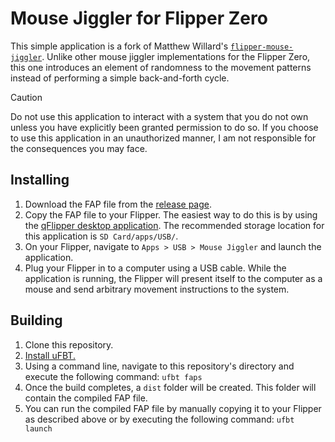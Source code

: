 # Mouse Jiggler for Flipper Zero
This simple application is a fork of Matthew Willard's [`flipper-mouse-jiggler`](https://github.com/matthewwwillard/flipper-mouse-jiggler). Unlike other mouse jiggler implementations for the Flipper Zero, this one introduces an element of randomness to the movement patterns instead of performing a simple back-and-forth cycle.

> [!CAUTION]
> Do not use this application to interact with a system that you do not own unless you have explicitly been granted permission to do so. If you choose to use this application in an unauthorized manner, I am not responsible for the consequences you may face.

## Installing
1. Download the FAP file from the [release page](https://github.com/DavidBerdik/flipper-mouse-jiggler/releases).
2. Copy the FAP file to your Flipper. The easiest way to do this is by using the [qFlipper desktop application](https://flipperzero.one/downloads). The recommended storage location for this application is `SD Card/apps/USB/`.
3. On your Flipper, navigate to `Apps > USB > Mouse Jiggler` and launch the application.
4. Plug your Flipper in to a computer using a USB cable. While the application is running, the Flipper will present itself to the computer as a mouse and send arbitrary movement instructions to the system.

## Building
1. Clone this repository.
2. [Install uFBT.](https://github.com/flipperdevices/flipperzero-ufbt)
3. Using a command line, navigate to this repository's directory and execute the following command: `ufbt faps`
4. Once the build completes, a `dist` folder will be created. This folder will contain the compiled FAP file.
5. You can run the compiled FAP file by manually copying it to your Flipper as described above or by executing the following command: `ufbt launch`
